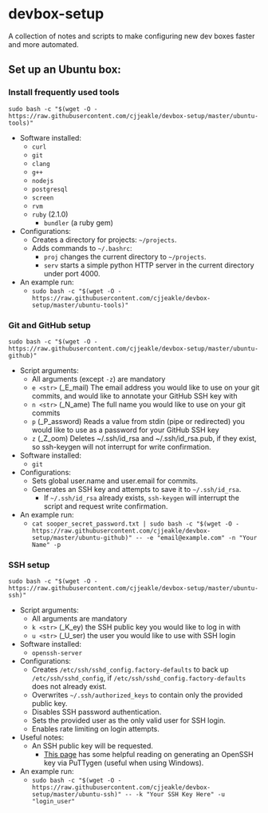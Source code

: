 # devbox-setup
A collection of notes and scripts to make configuring new dev boxes faster and more automated.

## Set up an Ubuntu box:

### Install frequently used tools
`sudo bash -c "$(wget -O - https://raw.githubusercontent.com/cjjeakle/devbox-setup/master/ubuntu-tools)"`
* Software installed:
    * `curl`
    * `git`
    * `clang`
    * `g++`
    * `nodejs`
    * `postgresql`
    * `screen`
    * `rvm`
    * `ruby` (2.1.0)
        * `bundler` (a ruby gem)
* Configurations:
    * Creates a directory for projects: `~/projects`.
    * Adds commands to `~/.bashrc`:
        * `proj` changes the current directory to `~/projects`.
        * `serv` starts a simple python HTTP server in the current directory under port 4000.
* An example run:
    * `sudo bash -c "$(wget -O - https://raw.githubusercontent.com/cjjeakle/devbox-setup/master/ubuntu-tools)"`

### Git and GitHub setup
`sudo bash -c "$(wget -O - https://raw.githubusercontent.com/cjjeakle/devbox-setup/master/ubuntu-github)"`
* Script arguments:
    * All arguments (except `-z`) are mandatory
    * `e <str>` (_E_mail) The email address you would like to use on your git commits, and would like to annotate your GitHub SSH key with
    * `n <str>` (_N_ame) The full name you would like to use on your git commits
    * `p` (_P_assword) Reads a value from stdin (pipe or redirected) you would like to use as a password for your GitHub SSH key
    * `z` (_Z_oom) Deletes ~/.ssh/id_rsa and ~/.ssh/id_rsa.pub, if they exist, so ssh-keygen will not interrupt for write confirmation.
* Software installed:
    * `git`
* Configurations:
    * Sets global user.name and user.email for commits.
    * Generates an SSH key and attempts to save it to `~/.ssh/id_rsa`.
        * If `~/.ssh/id_rsa` already exists, `ssh-keygen` will interrupt the script and request write confirmation.
* An example run:
    * `cat sooper_secret_password.txt | sudo bash -c "$(wget -O - https://raw.githubusercontent.com/cjjeakle/devbox-setup/master/ubuntu-github)" -- -e "email@example.com" -n "Your Name" -p`

### SSH setup
`sudo bash -c "$(wget -O - https://raw.githubusercontent.com/cjjeakle/devbox-setup/master/ubuntu-ssh)"`
* Script arguments:
    * All arguments are mandatory
    * `k <str>` (_K_ey) the SSH public key you would like to log in with
    * `u <str>` (_U_ser) the user you would like to use with SSH login
* Software installed:
    * `openssh-server`
* Configurations:
    * Creates `/etc/ssh/sshd_config.factory-defaults` to back up `/etc/ssh/sshd_config`, if `/etc/ssh/sshd_config.factory-defaults` does not already exist.
    * Overwrites `~/.ssh/authorized_keys` to contain only the provided public key.
    * Disables SSH password authentication.
    * Sets the provided user as the only valid user for SSH login.
    * Enables rate limiting on login attempts.
* Useful notes:
    * An SSH public key will be requested.
        * [This page](https://www.digitalocean.com/community/tutorials/how-to-create-ssh-keys-with-putty-to-connect-to-a-vps) has some helpful reading on generating an OpenSSH key via PuTTygen (useful when using Windows).
* An example run:
    * `sudo bash -c "$(wget -O - https://raw.githubusercontent.com/cjjeakle/devbox-setup/master/ubuntu-ssh)" -- -k "Your SSH Key Here" -u "login_user"`
